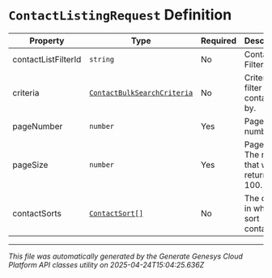 # `ContactListingRequest` Definition

| Property | Type | Required | Description |
|----------|------|----------|-------------|
| contactListFilterId | `string` | No | Contact List Filter ID. |
| criteria | [`ContactBulkSearchCriteria`](contactbulksearchcriteria-definition.md) | No | Criteria to filter the contacts by. |
| pageNumber | `number` | Yes | Page number. |
| pageSize | `number` | Yes | Page size. The max that will be returned is 100. |
| contactSorts | [`ContactSort[]`](contactsort-definition.md) | No | The order in which to sort contacts. |

---

*This file was automatically generated by the Generate Genesys Cloud Platform API classes utility on 2025-04-24T15:04:25.636Z*